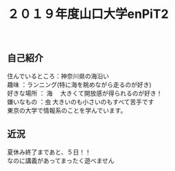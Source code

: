 # ２０１９年度山口大学enPiT2   
　　  
## 自己紹介  
住んでいるところ：神奈川県の海沿い  
趣味 ：ランニング(特に海を眺めながら走るのが好き)  
好きな場所 ： 海 　大きくて開放感が得られるのが好き！  
嫌いなもの ：虫  大きいのも小さいのもすべて苦手です  
東京の大学で情報系のことを学んでいます。

## 近況  
夏休み終了まであと、５日！！  
なのに講義があってまったく遊べません 
